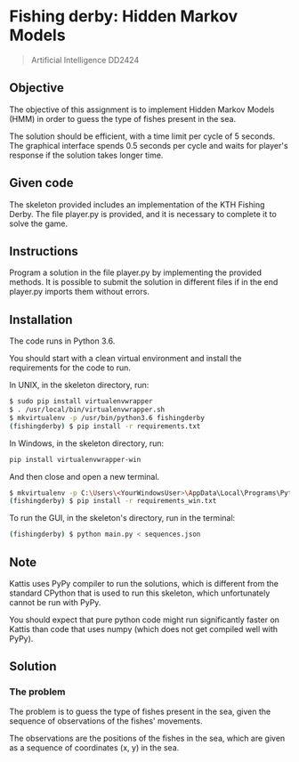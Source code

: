 # Fishing derby: Hidden Markov Models

> Artificial Intelligence DD2424

## Objective

The objective of this assignment is to implement Hidden Markov Models (HMM) in order to guess the type of fishes present in the sea.

The solution should be efficient, with a time limit per cycle of 5 seconds.
The graphical interface spends 0.5 seconds per cycle and waits for player's response if the solution takes longer time.

## Given code

The skeleton provided includes an implementation of the KTH Fishing Derby.
The file player.py is provided, and it is necessary to complete it to solve the game.

## Instructions

Program a solution in the file player.py by implementing the provided methods.
It is possible to submit the solution in different files if in the end player.py imports them without errors.

## Installation

The code runs in Python 3.6.

You should start with a clean virtual environment and install the requirements for the code to run.

In UNIX, in the skeleton directory, run:

```bash
$ sudo pip install virtualenvwrapper
$ . /usr/local/bin/virtualenvwrapper.sh
$ mkvirtualenv -p /usr/bin/python3.6 fishingderby
(fishingderby) $ pip install -r requirements.txt
```

In Windows, in the skeleton directory, run:

```bash
pip install virtualenvwrapper-win
```

And then close and open a new terminal.

```bash
$ mkvirtualenv -p C:\Users\<YourWindowsUser>\AppData\Local\Programs\Python\Python36\bin\python.exe fishingderby
(fishingderby) $ pip install -r requirements_win.txt
```

To run the GUI, in the skeleton's directory, run in the terminal:

```bash
(fishingderby) $ python main.py < sequences.json
```

## Note

Kattis uses PyPy compiler to run the solutions, which is different from the standard CPython that is used to run this skeleton,
which unfortunately cannot be run with PyPy.

You should expect that pure python code might run significantly faster on Kattis than code that uses numpy
(which does not get compiled well with PyPy).

## Solution

### The problem

The problem is to guess the type of fishes present in the sea, given the sequence of observations of the fishes' movements.

The observations are the positions of the fishes in the sea, which are given as a sequence of coordinates (x, y) in the sea.
